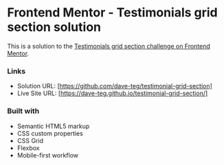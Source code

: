 # Frontend Mentor - Testimonials grid section solution

This is a solution to the [Testimonials grid section challenge on Frontend Mentor](https://www.frontendmentor.io/challenges/testimonials-grid-section-Nnw6J7Un7).


### Links

- Solution URL: [https://github.com/dave-teg/testimonial-grid-section]
- Live Site URL: [https://dave-teg.github.io/testimonial-grid-section/]


### Built with

- Semantic HTML5 markup
- CSS custom properties
- CSS Grid
- Flexbox
- Mobile-first workflow

